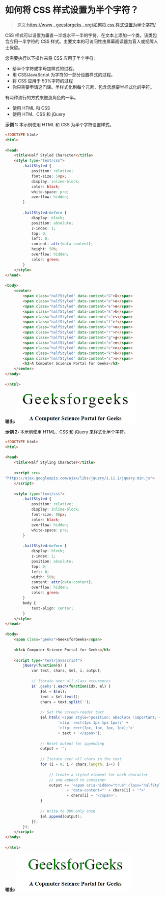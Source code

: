 # 如何将 CSS 样式设置为半个字符？

> 原文:[https://www . geesforgeks . org/如何将 css 样式设置为半个字符/](https://www.geeksforgeeks.org/how-to-set-css-style-to-half-of-a-character/)

CSS 样式可以设置为垂直一半或水平一半的字符。在文本上添加一个类，该类包含应用一半字符的 CSS 样式。主要文本的可访问性由屏幕阅读器为盲人或视障人士保留。

您需要执行以下操作来将 CSS 应用于半个字符:

*   给半个字符或字母加样式的过程。
*   用 CSS/JavaScript 为字符的一部分设置样式的过程。
*   将 CSS 应用于 50%字符的过程
*   你只需要申请这门课。半样式化到每个元素，包含您想要半样式化的字符。

有两种流行的方式来塑造角色的一半。

*   使用 HTML 和 CSS
*   使用 HTM、CSS 和 jQuery

**示例 1:** 本示例使用 HTML 和 CSS 为半个字符设置样式。

```html
<!DOCTYPE html>
<html>

<head>
    <title>Half Styled Character</title>
    <style type="text/css">
        .halfStyled {
            position: relative;
            font-size: 50px;
            display: inline-block;
            color: black;
            white-space: pre;
            overflow: hidden;
        }

        .halfStyled:before {
            display: block;
            position: absolute;
            z-index: 1;
            top: 0;
            left: 0;
            content: attr(data-content);
            height: 50%;
            overflow: hidden;
            color: green;
        }
    </style>
</head>

<body>
    <center>
        <span class="halfStyled" data-content="G">G</span>
        <span class="halfStyled" data-content="e">e</span>
        <span class="halfStyled" data-content="e">e</span>
        <span class="halfStyled" data-content="k">k</span>
        <span class="halfStyled" data-content="s">s</span>
        <span class="halfStyled" data-content="f">f</span>
        <span class="halfStyled" data-content="o">o</span>
        <span class="halfStyled" data-content="r">r</span>
        <span class="halfStyled" data-content="g">g</span>
        <span class="halfStyled" data-content="e">e</span>
        <span class="halfStyled" data-content="e">e</span>
        <span class="halfStyled" data-content="k">k</span>
        <span class="halfStyled" data-content="s">s</span>
        <h3>A Computer Science Portal for Geeks</h3>
    </center>
</body>

</html>
```

**输出:**
![](img/16ebf051f20af617a142c5a039b3511d.png)

**示例 2:** 本示例使用 HTML、CSS 和 jQuery 来样式化半个字符。

```html
<!DOCTYPE html>
<html>

<head>
    <title>Half Styling Character</title>

    <script src=
"https://ajax.googleapis.com/ajax/libs/jquery/1.11.1/jquery.min.js">
    </script>

    <style type="text/css">
        .halfStyled {
            position: relative;
            display: inline-block;
            font-size: 80px;
            color: black; 
            overflow: hidden;
            white-space: pre; 
        }

        .halfStyled:before {
            display: block;
            z-index: 1;
            position: absolute;
            top: 0;
            left: 0;
            width: 50%;
            content: attr(data-content); 
            overflow: hidden;
            color: green;
        }
        body {
            text-align: center;
        }
    </style>
</head>

<body>
    <span class="geeks">GeeksforGeeks</span>

    <h3>A Computer Science Portal for Geeks</h3>

    <script type="text/javascript">
        jQuery(function($) {
            var text, chars, $el, i, output;

            // Iterate over all class occurences
            $('.geeks').each(function(idx, el) {
                $el = $(el);
                text = $el.text();
                chars = text.split('');

                // Set the screen-reader text
                $el.html('<span style="position: absolute !important;'+
                        'clip: rect(1px 1px 1px 1px);' +
                        'clip: rect(1px, 1px, 1px, 1px);">'
                        + text + '</span>');

                // Reset output for appending
                output = '';

                // Iterate over all chars in the text
                for (i = 0; i < chars.length; i++) {

                    // Create a styled element for each character
                    // and append to container
                    output += '<span aria-hidden="true" class="halfStyled"'
                            + 'data-content="' + chars[i] + '">' 
                            + chars[i] + '</span>';
                }

                // Write to DOM only once
                $el.append(output);
            });
        });
    </script>
</body>

</html>
```

**输出:**
![](img/c411defc757d7a4eaffb9a0a5a8d6cf5.png)